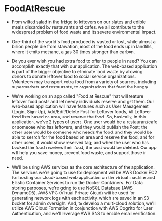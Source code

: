 # FoodAtRescue

- From wilted salad in the fridge to leftovers on our plates and edible meals discarded by restaurants and cafes, we all contribute to the widespread problem of food waste and its severe environmental impact.

- One-third of the world's food produced is wasted or lost, while almost a billion people die from starvation, most of the food ends up in landfills, where it emits methane, a gas 30 times stronger than carbon.
- Do you ever wish you had extra food to offer to people in need? You can accomplish exactly that with our application. The web-based application is part of the bigger objective to eliminate food waste by allowing donors to donate leftover food to social service organizations. Volunteers may transport extra food from a variety of sources, including supermarkets and restaurants, to organizations that feed the hungry.
- We're working on an app called "Food at Rescue" that will feature leftover food posts and let needy individuals reserve and get them. Our web-based application will have features such as User Management (Login, Sign-Up), Add/Edit/Delete Post for Leftover foods, All Leftover food lists based on area, and reserve the food. So, basically, in this application, we’ve 2 types of users. One user would be a restaurant/cafe or someone who has leftovers, and they would publish the Post; the other user would be someone who needs the food, and they would be able to search for the food based on area and reserve the food, and for other users, it would show reserved tag; and when the user who has booked the food receives their food, the post would be deleted. Our app will help you save money, prevent food waste, and support those in need.
- We’ll be using AWS services as the core architecture of the application. The services we’re going to use for deployment will be AWS Docker EC2 for hosting our cloud-based web application on the virtual machine and Elastic Container Services to run the Docker Containers. For Data storing purposes, we’re going to use NoSQL Database (AWS DynamoDB). AWS VPC (Virtual Private Cloud) will be used for generating network logs with each activity, which are saved in an S3 bucket for admin oversight. And, to develop a multi-cloud solution, we'll utilize AWS Cloud Formation in conjunction with AWS Cognito for User Authentication, and we'll leverage AWS SNS to enable email verification.


